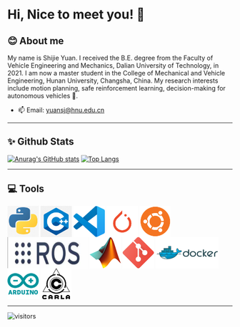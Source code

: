 <!--
 * @Author: wenqing-2021 1140349586@qq.com
 * @Date: 2023-04-23 09:25:47
 * @LastEditors: wenqing-2021 1140349586@qq.com
 * @LastEditTime: 2023-04-23 09:54:55
 * @FilePath: /wenqing-2021/README.md
 * @Description: 这是默认设置,请设置`customMade`, 打开koroFileHeader查看配置 进行设置: https://github.com/OBKoro1/koro1FileHeader/wiki/%E9%85%8D%E7%BD%AE
-->
# Hi, Nice to meet you! 👋

## 😊 About me
My name is Shijie Yuan. I received the B.E. degree from the Faculty of Vehicle Engineering and Mechanics, Dalian University of Technology, in 2021. I am now a master student in the College of Mechanical and Vehicle Engineering, Hunan University, Changsha, China. My research interests include motion planning, safe reinforcement learning, decision-making  for autonomous vehicles 🚗.
- 📫 Email: yuansj@hnu.edu.cn
---
## ✨ Github Stats  
[![Anurag's GitHub stats](https://github-readme-stats.vercel.app/api?username=wenqing-2021&count_private=true&show_icons=true)](https://github.com/anuraghazra/github-readme-stats)
[![Top Langs](https://github-readme-stats.vercel.app/api/top-langs/?username=wenqing-2021&layout=default&hide_progress=false&langs_count=6)](https://github.com/anuraghazra/github-readme-stats)

---
## 💻 Tools
 <img src="./icons/python.png" width = "70" height = "70" alt="python" align=center />
 <img src="./icons/c++.png" width = "70" height = "70" alt="python" align=center />
 <img src="./icons/vscode.png" width = "70" height = "70" alt="python" align=center />
 <img src="./icons/pytorch.png" width = "70" height = "70" alt="python" align=center />
 <img src="./icons/ubuntu.png" width = "70" height = "70" alt="python" align=center />
 <img src="./icons/ros.png" width = "180" height = "70" alt="python" align=center />
 <img src="./icons/matlab.png" width = "70" height = "70" alt="python" align=center />
 <img src="./icons/git.png" width = "70" height = "70" alt="python" align=center />
 <img src="./icons/docker.png" width = "140" height = "70" alt="python" align=center />
 <img src="./icons/arduino.png" width = "70" height = "70" alt="python" align=center />
 <img src="./icons/carla.png" width = "70" height = "70" alt="python" align=center />

---
![visitors](https://visitor-badge.glitch.me/badge?page_id=wenqing-2021&left_color=blue&right_color=red)
<!--
**wenqing-2021/wenqing-2021** is a ✨ _special_ ✨ repository because its `README.md` (this file) appears on your GitHub profile.

Here are some ideas to get you started:

- 🔭 I’m currently working on ...
- 🌱 I’m currently learning ...
- 👯 I’m looking to collaborate on ...
- 🤔 I’m looking for help with ...
- 💬 Ask me about ...
- 📫 How to reach me: ...
- 😄 Pronouns: ...
- ⚡ Fun fact: ...
-->
